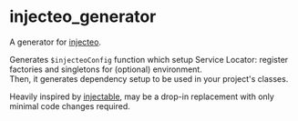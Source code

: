 # injecteo_generator

A generator for [injecteo].

Generates `$injecteoConfig` function which setup Service Locator: register factories and singletons for (optional) environment.\
Then, it generates dependency setup to be used in your project's classes.

Heavily inspired by [injectable], may be a drop-in replacement with only minimal code changes required.

[injecteo]: https://pub.dev/packages/injecteo
[injectable]: https://pub.dev/packages/injectable

